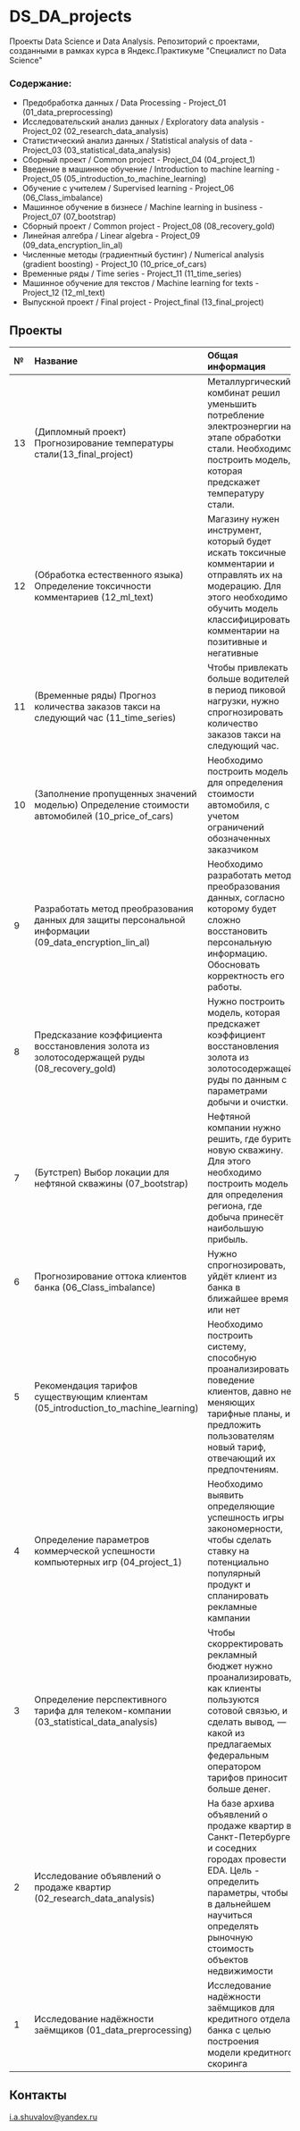 # DS_DA_projects

Проекты Data Science и Data Analysis.
Репозиторий с проектами, созданными в рамках курса в Яндекс.Практикуме "Специалист по Data Science"

### Содержание:

  - Предобработка данных / Data Processing - Project_01 (01_data_preprocessing)
  - Исследовательский анализ данных / Exploratory data analysis - Project_02 (02_research_data_analysis)
  - Статистический анализ данных / Statistical analysis of data - Project_03 (03_statistical_data_analysis)
  - Сборный проект / Common project - Project_04 (04_project_1)
  - Введение в машинное обучение / Introduction to machine learning  - Project_05 (05_introduction_to_machine_learning)
  - Обучение с учителем / Supervised learning  - Project_06 (06_Class_imbalance)
  - Машинное обучение в бизнесе / Machine learning in business  - Project_07 (07_bootstrap)
  - Сборный проект / Common project  - Project_08 (08_recovery_gold)
  - Линейная алгебра / Linear algebra  - Project_09 (09_data_encryption_lin_al)
  - Численные методы (градиентный бустинг) / Numerical analysis (gradient boosting)  - Project_10 (10_price_of_cars)
  - Временные ряды / Time series  - Project_11 (11_time_series)
  - Машинное обучение для текстов / Machine learning for texts  - Project_12 (12_ml_text)
  - Выпускной проект / Final project - Project_final (13_final_project)

## Проекты

|№| Название | Общая информация | Стек технологий |
|:---|:-------------------|:----------------------------------------------------------|:-----------:|
|13  |(Дипломный проект) Прогнозирование температуры стали(13_final_project)|Металлургический комбинат решил уменьшить потребление электроэнергии на этапе обработки стали. Необходимо построить модель, которая предскажет температуру стали.|`catboost` `LGBM` `sklearn` `matplotlib` `pandas` `numpy` `shap` `pipeline`|
|12  |(Обработка естественного языка) Определение токсичности комментариев (12_ml_text)|Магазину нужен инструмент, который будет искать токсичные комментарии и отправлять их на модерацию. Для этого необходимо обучить модель классифицировать комментарии на позитивные и негативные|`spacy` `pipeline` `pymystem3` `sklearn` `pandas` `numpy` `matplotlib` `plotly` `math`|
|11  |(Временные ряды) Прогноз количества заказов такси на следующий час (11_time_series)|Чтобы привлекать больше водителей в период пиковой нагрузки, нужно спрогнозировать количество заказов такси на следующий час.|`TimeSeriesSplit` `catboost` `lightgbm` `statsmodels` `sklearn` `pandas` `numpy` `pipeline` `matplotlib`  `time`|
|10  |(Заполнение пропущенных значений моделью) Определение стоимости автомобилей (10_price_of_cars)|Необходимо построить модель для определения стоимости автомобиля, с учетом ограничений обозначенных заказчиком|`catboost` `lightgbm` `sklearn` `pandas` `numpy` `matplotlib` `plotly` `math` `time`|
|9   |Разработать метод преобразования данных для защиты персональной информации (09_data_encryption_lin_al)|Необходимо разработать метод преобразования данных, согласно которому будет сложно восстановить персональную информацию. Обосновать корректность его работы.|`sklearn` `pandas` `numpy` |
|8   |Предсказание коэффициента восстановления золота из золотосодержащей руды (08_recovery_gold)|Нужно построить модель, которая предскажет коэффициент восстановления золота из золотосодержащей руды по данным с параметрами добычи и очистки.|`sklearn` `matplotlib` `plotly` `pandas` `numpy`|
|7   |(Бутстреп) Выбор локации для нефтяной скважины (07_bootstrap)|Нефтяной компании нужно решить, где бурить новую скважину. Для этого необходимо построить модель для определения региона, где добыча принесёт наибольшую прибыль.|`sklearn` `scipy` `matplotlib` `plotly` `pandas` `numpy`|
|6   |Прогнозирование оттока клиентов банка (06_Class_imbalance)|Нужно спрогнозировать, уйдёт клиент из банка в ближайшее время или нет|`sklearn` `pandas` `numpy` `matplotlib`|
|5   |Рекомендация тарифов существующим клиентам (05_introduction_to_machine_learning)|Необходимо построить систему, способную проанализировать поведение клиентов, давно не меняющих тарифные планы, и предложить пользователям новый тариф, отвечающий их предпочтениям.|`sklearn` `pandas`|
|4   |Определение параметров коммерческой успешности компьютерных игр (04_project_1)|Необходимо выявить определяющие успешность игры закономерности, чтобы сделать ставку на потенциально популярный продукт и спланировать рекламные кампании|`scipy` `matplotlib` `plotly` `pandas` `numpy` `math`|
|3   |Определение перспективного тарифа для телеком-компании (03_statistical_data_analysis)|Чтобы скорректировать рекламный бюджет нужно проанализировать, как клиенты пользуются сотовой связью, и сделать вывод, — какой из предлагаемых федеральным оператором тарифов приносит больше денег.|`scipy` `pandas` `numpy` `plotly` `math`|
|2   |Исследование объявлений о продаже квартир (02_research_data_analysis)|На базе архива объявлений о продаже квартир в Санкт-Петербурге и соседних городах провести EDA. Цель - определить параметры, чтобы в дальнейшем научиться определять рыночную стоимость объектов недвижимости|`matplotlib` `plotly` `pandas` `numpy` `math`|
|1   |Исследование надёжности заёмщиков (01_data_preprocessing)|Исследование надёжности заёмщиков для кредитного отдела банка с целью построения модели кредитного скоринга|`pymystem3` `pandas` `numpy`  `math`|

## Контакты

i.a.shuvalov@yandex.ru

